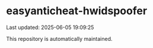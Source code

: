# easyanticheat-hwidspoofer

Last updated: 2025-06-05 19:09:25

This repository is automatically maintained.
